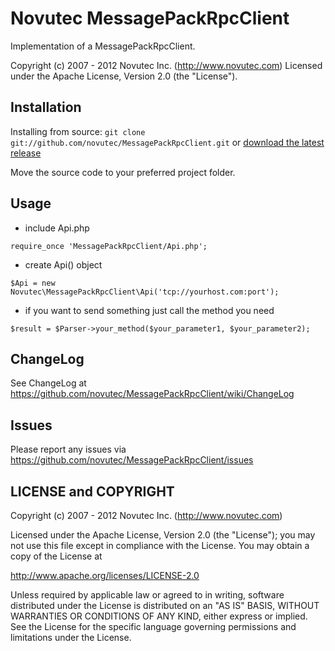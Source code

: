 Novutec MessagePackRpcClient
============================

Implementation of a MessagePackRpcClient.

Copyright (c) 2007 - 2012 Novutec Inc. (http://www.novutec.com)
Licensed under the Apache License, Version 2.0 (the "License").

Installation
------------

Installing from source: `git clone git://github.com/novutec/MessagePackRpcClient.git` or [download the latest release](https://github.com/novutec/MessagePackRpcClient/zipball/master)

Move the source code to your preferred project folder.

Usage
-----

* include Api.php
```
require_once 'MessagePackRpcClient/Api.php';
```

* create Api() object
```
$Api = new Novutec\MessagePackRpcClient\Api('tcp://yourhost.com:port');
```

* if you want to send something just call the method you need
```
$result = $Parser->your_method($your_parameter1, $your_parameter2);
```

ChangeLog
---------
See ChangeLog at https://github.com/novutec/MessagePackRpcClient/wiki/ChangeLog

Issues
------
Please report any issues via https://github.com/novutec/MessagePackRpcClient/issues

LICENSE and COPYRIGHT
-----------------------
Copyright (c) 2007 - 2012 Novutec Inc. (http://www.novutec.com)

Licensed under the Apache License, Version 2.0 (the "License");
you may not use this file except in compliance with the License.
You may obtain a copy of the License at

http://www.apache.org/licenses/LICENSE-2.0

Unless required by applicable law or agreed to in writing, software
distributed under the License is distributed on an "AS IS" BASIS,
WITHOUT WARRANTIES OR CONDITIONS OF ANY KIND, either express or implied.
See the License for the specific language governing permissions and
limitations under the License.